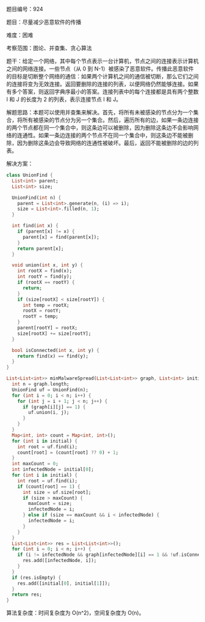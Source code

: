 题目编号：924

题目：尽量减少恶意软件的传播

难度：困难

考察范围：图论、并查集、贪心算法

题干：给定一个网络，其中每个节点表示一台计算机，节点之间的连接表示计算机之间的网络连接。一些节点（从 0 到 N-1）被感染了恶意软件。传播此恶意软件的目标是切断整个网络的通信：如果两个计算机之间的通信被切断，那么它们之间的连接将变为无效连接。返回要删除的连接的列表，以便网络仍然能够连接。如果有多个答案，则返回字典序最小的答案。连接列表中的每个连接都是具有两个整数 I 和 J 的长度为 2 的列表，表示连接节点 I 和 J。

解题思路：本题可以使用并查集来解决。首先，将所有未被感染的节点分为一个集合，将所有被感染的节点分为另一个集合。然后，遍历所有的边，如果一条边连接的两个节点都在同一个集合中，则这条边可以被删除，因为删除这条边不会影响网络的连通性。如果一条边连接的两个节点不在同一个集合中，则这条边不能被删除，因为删除这条边会导致网络的连通性被破坏。最后，返回不能被删除的边的列表。

解决方案：

```dart
class UnionFind {
  List<int> parent;
  List<int> size;

  UnionFind(int n) {
    parent = List<int>.generate(n, (i) => i);
    size = List<int>.filled(n, 1);
  }

  int find(int x) {
    if (parent[x] != x) {
      parent[x] = find(parent[x]);
    }
    return parent[x];
  }

  void union(int x, int y) {
    int rootX = find(x);
    int rootY = find(y);
    if (rootX == rootY) {
      return;
    }
    if (size[rootX] < size[rootY]) {
      int temp = rootX;
      rootX = rootY;
      rootY = temp;
    }
    parent[rootY] = rootX;
    size[rootX] += size[rootY];
  }

  bool isConnected(int x, int y) {
    return find(x) == find(y);
  }
}

List<List<int>> minMalwareSpread(List<List<int>> graph, List<int> initial) {
  int n = graph.length;
  UnionFind uf = UnionFind(n);
  for (int i = 0; i < n; i++) {
    for (int j = i + 1; j < n; j++) {
      if (graph[i][j] == 1) {
        uf.union(i, j);
      }
    }
  }
  Map<int, int> count = Map<int, int>();
  for (int i in initial) {
    int root = uf.find(i);
    count[root] = (count[root] ?? 0) + 1;
  }
  int maxCount = 0;
  int infectedNode = initial[0];
  for (int i in initial) {
    int root = uf.find(i);
    if (count[root] == 1) {
      int size = uf.size[root];
      if (size > maxCount) {
        maxCount = size;
        infectedNode = i;
      } else if (size == maxCount && i < infectedNode) {
        infectedNode = i;
      }
    }
  }
  List<List<int>> res = List<List<int>>();
  for (int i = 0; i < n; i++) {
    if (i != infectedNode && graph[infectedNode][i] == 1 && !uf.isConnected(infectedNode, i)) {
      res.add([infectedNode, i]);
    }
  }
  if (res.isEmpty) {
    res.add([initial[0], initial[1]]);
  }
  return res;
}
```

算法复杂度：时间复杂度为 O(n^2)，空间复杂度为 O(n)。